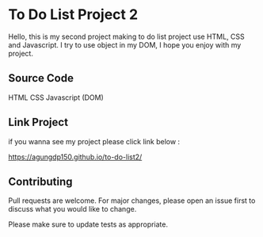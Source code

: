 # To Do List Project 2

Hello, this is my second project making to do list project use HTML, CSS and Javascript. I try to use object in my DOM, I hope you enjoy with my project.

## Source Code

HTML
CSS
Javascript (DOM)

## Link Project

if you wanna see my project please click link below :

https://agungdp150.github.io/to-do-list2/

## Contributing
Pull requests are welcome. For major changes, please open an issue first to discuss what you would like to change.

Please make sure to update tests as appropriate.
